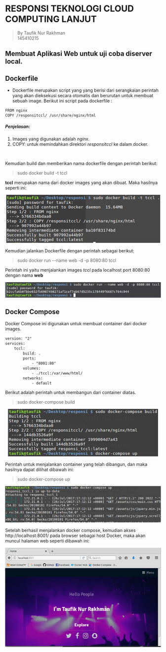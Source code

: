 # RESPONSI TEKNOLOGI CLOUD COMPUTING LANJUT
> By Taufik Nur Rakhman <br>
> 145410215

## Membuat Aplikasi Web untuk uji coba diserver local.

## Dockerfile
* Dockerfile merupakan script yang yang berisi dari serangkaian perintah yang akan dieksekusi secara otomatis dan berurutan untuk membuat sebuah image. Berikut ini script pada dockerfile :

```
FROM nginx
COPY /responsitccl/ /usr/share/nginx/html

```
##### Penjelasan:

1. Images yang digunakan adalah *nginx*.
2. COPY: untuk memindahkan direktori *responsitccl* ke dalam docker.
</br>

Kemudian build dan memberikan nama dockerfile dengan perintah berikut:
> sudo docker build -t tccl </br>

 **tccl** merupakan nama dari docker images yang akan dibuat. Maka hasilnya seperti ini:

<p align="center"><img src="images/b.png"/><br></p>


Kemudian jalankan Dockerfile dengan perintah sebagai berikut:
> sudo docker run --name web -d -p 8080:80 tccl

Perintah ini yaitu menjalankan images *tccl* pada localhost port 8080:80 dengan nama **web**
</br>
<p align="center"><img src="images/c.png"/><br></p>


## Docker Compose
Docker Compose ini digunakan untuk membuat container dari docker images.
```
version: "2"
services:
    tccl:
        build: .
        ports:
            - "8001:80"
        volumes:
            - ./tccl:/var/www/html/
        networks:
            - default
```

Berikut adalah perintah untuk membangun dari container diatas.
> sudo docker-compose build </br>
<p align="center"><img src="images/f.png"/><br></p>


Perintah untuk menjalankan container yang telah dibangun, dan maka hasilnya dapat dilihat dibawah ini:

> sudo docker-compose up
<p align="center"><img src="images/g.png"/><br></p>

Setelah berhasil menjalankan docker compose, kemudian akses http://localhost:8001/ pada browser sebagai host Docker, maka akan muncul halaman web seperti dibawah ini:
<p align="center"><img src="images/e.png"/><br></p>
